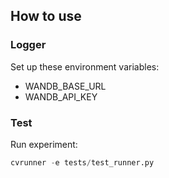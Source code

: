 ## How to use

### Logger
Set up these environment variables:
- WANDB_BASE_URL
- WANDB_API_KEY

### Test

Run experiment:

```python
cvrunner -e tests/test_runner.py
```
